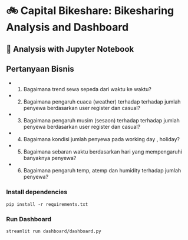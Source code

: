 # 🚲 Capital Bikeshare: Bikesharing Analysis and Dashboard

## 📝 Analysis with Jupyter Notebook

## Pertanyaan Bisnis
* 1. Bagaimana trend sewa sepeda dari waktu ke waktu?
* 2. Bagaimana pengaruh cuaca (weather) terhadap terhadap jumlah penyewa berdasarkan user register dan casual?
* 3. Bagaimana pengaruh musim (sesaon) terhadap terhadap jumlah penyewa berdasarkan user register dan casual?
* 4. Bagaimana kondisi jumlah penyewa pada working day , holiday?
* 5. Bagaimana sebaran waktu berdasarkan hari yang mempengaruhi banyaknya penyewa?
* 6. Bagaimana pengaruh temp, atemp dan humidity terhadap jumlah penyewa?


### Install dependencies
``` pip install -r requirements.txt ```


### Run Dashboard
``` streamlit run dashboard/dashboard.py ```